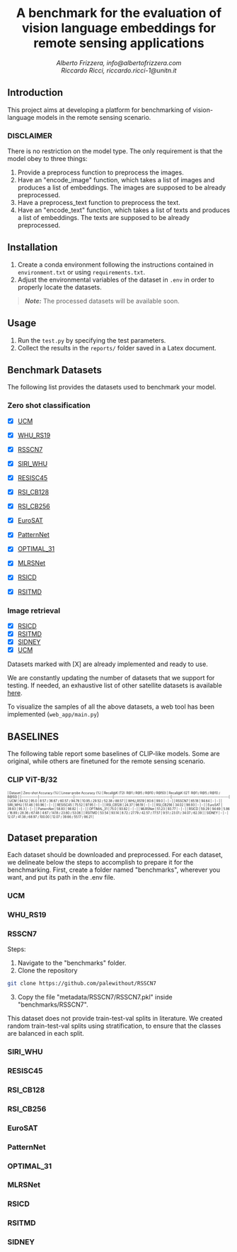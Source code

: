 <center> 
<h1><strong>A benchmark for the evaluation of vision language embeddings for remote sensing applications</strong></h1>
<em>
Alberto Frizzera, info@albertofrizzera.com<br>
Riccardo Ricci, riccardo.ricci-1@unitn.it
</em>
<br>
</center>

## Introduction
This project aims at developing a platform for benchmarking of vision-language models in the remote sensing scenario. 

### DISCLAIMER
There is no restriction on the model type. The only requirement is that the model obey to three things:
1. Provide a preprocess function to preprocess the images.
2. Have an "encode_image" function, which takes a list of images and produces a list of embeddings. The images are supposed to be already preprocessed. 
3. Have a preprocess_text function to preprocess the text.
4. Have an "encode_text" function, which takes a list of texts and produces a list of embeddings. The texts are supposed to be already preprocessed.

## Installation

1. Create a conda environment following the instructions contained in ```environment.txt``` or using ```requirements.txt```.
2. Adjust the environmental variables of the dataset in ```.env``` in order to properly locate the datasets.

> **_Note:_**  The processed datasets will be available soon.

## Usage
1. Run the ```test.py``` by specifying the test parameters.
2. Collect the results in the ```reports/``` folder saved in a Latex document.

## Benchmark Datasets

The following list provides the datasets used to benchmark your model.

### Zero shot classification
- [X] [UCM](http://weegee.vision.ucmerced.edu/datasets/landuse.html)
- [X] [WHU_RS19](https://captain-whu.github.io/BED4RS/#)
- [X] [RSSCN7](https://github.com/palewithout/RSSCN7)
- [X] [SIRI_WHU](http://www.lmars.whu.edu.cn/prof_web/zhongyanfei/e-code.html)
- [X] [RESISC45](https://figshare.com/articles/dataset/NWPU-RESISC45_Dataset_with_12_classes/16674166)
- [X] [RSI_CB128](https://github.com/lehaifeng/RSI-CB)
- [X] [RSI_CB256](https://github.com/lehaifeng/RSI-CB)
- [X] [EuroSAT](https://github.com/phelber/eurosat)
- [X] [PatternNet](https://sites.google.com/view/zhouwx/dataset)
- [X] [OPTIMAL_31](https://huggingface.co/datasets/jonathan-roberts1/Optimal-31)
- [X] [MLRSNet](https://github.com/cugbrs/MLRSNet)
- [X] [RSICD](https://github.com/201528014227051/RSICD_optimal)
- [X] [RSITMD](https://github.com/xiaoyuan1996/AMFMN)


### Image retrieval
- [X] [RSICD](https://github.com/201528014227051/RSICD_optimal)
- [X] [RSITMD](https://github.com/xiaoyuan1996/AMFMN)
- [X] [SIDNEY](https://mega.nz/folder/pG4yTYYA#4c4buNFLibryZnlujsrwEQ)
- [X] [UCM](https://mega.nz/folder/wCpSzSoS#RXzIlrv--TDt3ENZdKN8JA)

Datasets marked with [X] are already implemented and ready to use.

We are constantly updating the number of datasets that we support for testing. 
If needed, an exhaustive list of other satellite datasets is available [here](https://captain-whu.github.io/DiRS/).

To visualize the samples of all the above datasets, a web tool has been implemented (```web_app/main.py```)

## BASELINES
The following table report some baselines of CLIP-like models. Some are original, while others are finetuned for the remote sensing scenario.

### CLIP ViT-B/32
<span style="font-size:0.5em;">
| Dataset    | Zero-shot Accuracy (%) | Linear-probe Accuracy (%) | Recall@K (T2I: R@1 / R@5 / R@10 / R@50) | Recall@K (I2T: R@1 / R@5 / R@10 / R@50) |
|------------|------------------------|---------------------------|----------------------------------------|----------------------------------------|
| UCM        | 64.52                  | 95.0                      | 8.57 / 36.67 / 60.57 / 94.76           | 10.95 / 29.52 / 52.38 / 88.57          |
| WHU_RS19   | 80.6                   | 99.0                      | -                                      | -                                      |
| RSSCN7     | 65.18                  | 94.64                     | -                                      | -                                      |
| SIRI_WHU   | 51.46                  | 93.96                     | -                                      | -                                      |
| RESISC45   | 75.52                  | 97.95                     | -                                      | -                                      |
| RSI_CB128  | 24.37                  | 98.19                     | -                                      | -                                      |
| RSI_CB256  | 34.02                  | 98.93                     | -                                      | -                                      |
| EuroSAT    | 39.83                  | 95.3                      | -                                      | -                                      |
| PatternNet | 58.83                  | 98.82                     | -                                      | -                                      |
| OPTIMAL_31 | 75.0                   | 93.82                     | -                                      | -                                      |
| MLRSNet    | 51.23                  | 93.77                     | -                                      | -                                      |
| RSICD      | 59.29                  | 94.69                     | 5.86 / 16.89 / 28.36 / 67.48           | 4.67 / 14.18 / 23.60 / 53.06          |
| RSITMD     | 53.54                  | 93.14                     | 8.72 / 27.79 / 42.57 / 77.57           | 9.51 / 23.01 / 34.07 / 62.39          |
| SIDNEY     | -                      | -                         | 12.07 / 41.38 / 68.97 / 100.00         | 12.07 / 39.66 / 55.17 / 86.21         |
</span>



<!-- <center> 
<img src="assets/report_benchmark.png" width="600"/>
</center> -->

## Dataset preparation
Each dataset should be downloaded and preprocessed. For each dataset, we delineate below the steps to accomplish to prepare it for the benchmarking.
First, create a folder named "benchmarks", wherever you want, and put its path in the .env file.

### UCM

### WHU_RS19

### RSSCN7

Steps:
1. Navigate to the "benchmarks" folder.
2. Clone the repository 
```bash
git clone https://github.com/palewithout/RSSCN7
```
3. Copy the file "metadata/RSSCN7/RSSCN7.pkl" inside "benchmarks/RSSCN7".

This dataset does not provide train-test-val splits in literature. We created random train-test-val splits using stratification, to ensure that the classes are balanced in each split.

### SIRI_WHU

### RESISC45

### RSI_CB128

### RSI_CB256

### EuroSAT

### PatternNet

### OPTIMAL_31

### MLRSNet

### RSICD

### RSITMD

### SIDNEY

